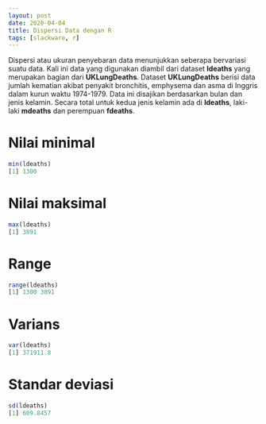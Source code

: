 ```yaml
---
layout: post
date: 2020-04-04
title: Dispersi Data dengan R
tags: [slackware, r]
---
```

Dispersi atau ukuran penyebaran data menunjukkan seberapa bervariasi suatu data.
Kali ini data yang digunakan diambil dari dataset **ldeaths** yang merupakan bagian dari **UKLungDeaths**. Dataset **UKLungDeaths** berisi data jumlah kematian akibat penyakit bronchitis, emphysema dan asma di Inggris dalam kurun waktu 1974-1979. Data ini disajikan berdasarkan bulan dan jenis kelamin. Secara total untuk kedua jenis kelamin ada di **ldeaths**, laki-laki **mdeaths** dan perempuan **fdeaths**.

# Nilai minimal
```R
min(ldeaths)
[1] 1300
```
# Nilai maksimal
```R
max(ldeaths)
[1] 3891
```
# Range
```R
range(ldeaths)
[1] 1300 3891
```
# Varians
```R
var(ldeaths)
[1] 371911.8
```
# Standar deviasi
```R
sd(ldeaths)
[1] 609.8457
```
